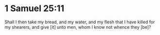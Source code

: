 # 1 Samuel 25:11

Shall I then take my bread, and my water, and my flesh that I have killed for my shearers, and give [it] unto men, whom I know not whence they [be]?